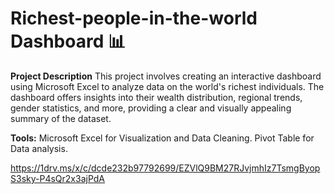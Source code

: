 # Richest-people-in-the-world Dashboard 📊

**Project Description**
This project involves creating an interactive dashboard using 
Microsoft Excel to analyze data on the world's richest individuals.
The dashboard offers insights into their wealth distribution, 
regional trends, gender statistics, and more, 
providing a clear and visually appealing summary of the dataset.

**Tools:**
Microsoft Excel for Visualization and Data Cleaning.
Pivot Table for Data analysis.

https://1drv.ms/x/c/dcde232b97792699/EZVlQ9BM27RJvjmhIz7TsmgByopS3sky-P4sQr2x3ajPdA
